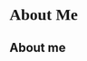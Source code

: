 <h1 style="font-family:verdana;">About Me</h1>
<h2 style="background-color:"#84596B> About me </h2>
